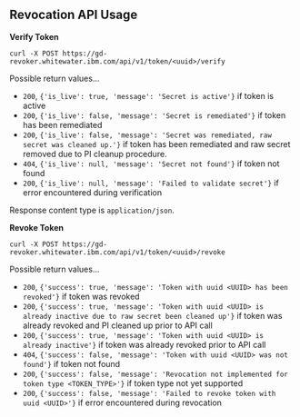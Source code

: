 ## Revocation API Usage

**Verify Token**

`curl -X POST https://gd-revoker.whitewater.ibm.com/api/v1/token/<uuid>/verify`

Possible return values...
- `200`, `{'is_live': true, 'message': 'Secret is active'}` if token is active
- `200`, `{'is_live': false, 'message': 'Secret is remediated'}` if token has been remediated
- `200`, `{'is_live': false, 'message': 'Secret was remediated, raw secret was cleaned up.'}` if token has been remediated and raw secret removed due to PI cleanup procedure.
- `404`, `{'is_live': null, 'message': 'Secret not found'}` if token not found
- `200`, `{'is_live': null, 'message': 'Failed to validate secret'}` if error encountered during verification

Response content type is `application/json`.

**Revoke Token**

`curl -X POST https://gd-revoker.whitewater.ibm.com/api/v1/token/<uuid>/revoke`

Possible return values...
- `200`, `{'success': true, 'message': 'Token with uuid <UUID> has been revoked'}` if token was revoked
- `200`, `{'success': true, 'message': 'Token with uuid <UUID> is already inactive due to raw secret been cleaned up'}` if token was already revoked and PI cleaned up prior to API call
- `200`, `{'success': true, 'message': 'Token with uuid <UUID> is already inactive'}` if token was already revoked prior to API call
- `404`, `{'success': false, 'message': 'Token with uuid <UUID> was not found'}` if token not found
- `200`, `{'success': false, 'message': 'Revocation not implemented for token type <TOKEN_TYPE>'}` if token type not yet supported
- `200`, `{'success': false, 'message': 'Failed to revoke token with uuid <UUID>'}` if error encountered during revocation
